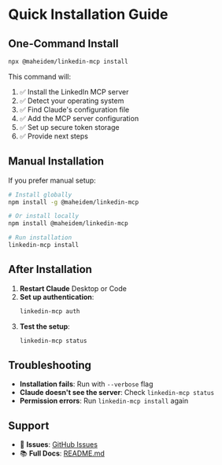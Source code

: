 # Quick Installation Guide

## One-Command Install

```bash
npx @maheidem/linkedin-mcp install
```

This command will:
1. ✅ Install the LinkedIn MCP server
2. ✅ Detect your operating system
3. ✅ Find Claude's configuration file
4. ✅ Add the MCP server configuration
5. ✅ Set up secure token storage
6. ✅ Provide next steps

## Manual Installation

If you prefer manual setup:

```bash
# Install globally
npm install -g @maheidem/linkedin-mcp

# Or install locally
npm install @maheidem/linkedin-mcp

# Run installation
linkedin-mcp install
```

## After Installation

1. **Restart Claude** Desktop or Code
2. **Set up authentication**:
   ```bash
   linkedin-mcp auth
   ```
3. **Test the setup**:
   ```bash
   linkedin-mcp status
   ```

## Troubleshooting

- **Installation fails**: Run with `--verbose` flag
- **Claude doesn't see the server**: Check `linkedin-mcp status`
- **Permission errors**: Run `linkedin-mcp install` again

## Support

- 🐛 **Issues**: [GitHub Issues](https://github.com/maheidem/linkedin-mcp/issues)
- 📚 **Full Docs**: [README.md](./README.md)